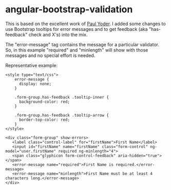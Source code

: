 # angular-bootstrap-validation
This is based on the excellent work of <a href="https://github.com/paulyoder/angular-bootstrap-show-errors">Paul Yoder</a>. I added some changes to use Bootstrap tooltips for error messages and to get feedback (aka "has-feedback" check and X's) into the mix.

The "error-message" tag contains the message for a particular validator. So, in this example "required" and "minlength" will show with those messages and no special effort is needed.

Representative example:
```
<style type="text/css">
    error-message {
      display: none;
    }
	
    .form-group.has-feedback .tooltip-inner {
      background-color: red;
    }

    .form-group.has-feedback .tooltip-arrow {
      border-top-color: red;
    }
</style>
```

```
<div class="form-group" show-errors>
   <label class="control-label" for="firstName">First Name</label>
   <input id="firstName" name="firstName" class="form-control" ng-model="user.firstName" required ng-minlength="4">
   <span class="glyphicon form-control-feedback" aria-hidden="true"></span>
   <error-message name="required">First Name is required.</error-message>
   <error-message name="minlength">First Name must be at least 4 characters long.</error-message>
</div>
```
